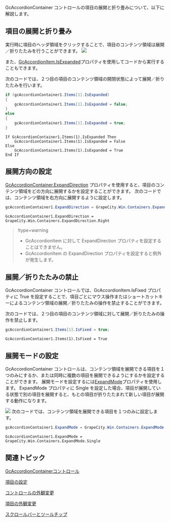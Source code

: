 GcAccordionContainer コントロールの項目の展開と折り畳みについて、以下に解説します。

## 項目の展開と折り畳み

実行時に項目のヘッダ領域をクリックすることで、項目のコンテンツ領域は展開／折りたたみを行うことができます。
![](/DOCUMENT_SITE_LINK_PREFIX_HERE/document-site-files/images/06fadbb1-c461-433a-b385-ae4966e56069/images/gcaccordioncontainer.basic_itemexpandandcollapse01.png)

また、[GcAccordionItem.IsExpanded](gcdocsite__documentlink?toc-item-id=544e5202-5655-4f8a-8083-6dd29b4e36ab)プロパティを使用してコードから実行することもできます。

次のコードでは、２つ目の項目のコンテンツ領域の開閉状態によって展開／折りたたみを行います。

```csharp
if (gcAccordionContainer1.Items[1].IsExpanded)
{
    gcAccordionContainer1.Items[1].IsExpanded = false;
}
else
{
    gcAccordionContainer1.Items[1].IsExpanded = true;
}
```

```vbnet
If GcAccordionContainer1.Items(1).IsExpanded Then
    GcAccordionContainer1.Items(1).IsExpanded = False
Else
    GcAccordionContainer1.Items(1).IsExpanded = True
End If
```

## 展開方向の設定

[GcAccordionContainer.ExpandDirection](gcdocsite__documentlink?toc-item-id=49963771-7f7e-4ac1-885c-e3e26b808040) プロパティを使用すると、項目のコンテンツ領域をどの方向に展開するかを設定することができます。
次のコードでは、コンテンツ領域を右方向に展開するように設定します。

```csharp
gcAccordionContainer1.ExpandDirection = GrapeCity.Win.Containers.ExpandDirection.Right;
```

```vbnet
GcAccordionContainer1.ExpandDirection = GrapeCity.Win.Containers.ExpandDirection.Right
```

> !type=warning
>
> * GcAccordionItem に対して ExpandDirection プロパティを設定することはできません。
> * GcAccordionItem の ExpandDirection プロパティを設定すると例外が発生します。

## 展開／折りたたみの禁止

GcAccordionContainer コントロールでは、GcAccordionItem.IsFixed プロパティに True を設定することで、項目ごとにマウス操作またはショートカットキーによるコンテンツ領域の展開／折りたたみの操作を禁止することができます。

次のコードでは、２つ目の項目のコンテンツ領域に対して展開／折りたたみの操作を禁止します。

```csharp
gcAccordionContainer1.Items[1].IsFixed = true;
```

```vbnet
GcAccordionContainer1.Items(1).IsFixed = True
```

## 展開モードの設定

GcAccordionContainer コントロールは、コンテンツ領域を展開できる項目を１つのみにするか、または同時に複数の項目を展開できるようにするかを設定することができます。
展開モードを設定するには[ExpandMode](gcdocsite__documentlink?toc-item-id=23137d6e-e210-4de3-b3c3-2c3e9f8b811c)プロパティを使用します。 ExpandMode プロパティに Single を設定した場合、項目が展開している状態で別の項目を展開すると、もとの項目が折りたたまれて新しい項目が展開する動作になります。

![](/DOCUMENT_SITE_LINK_PREFIX_HERE/document-site-files/images/06fadbb1-c461-433a-b385-ae4966e56069/images/gcaccordioncontainer.basic_expandmode01.png)
次のコードでは、コンテンツ領域を展開できる項目を１つのみに設定します。

```csharp
gcAccordionContainer1.ExpandMode = GrapeCity.Win.Containers.ExpandMode.Single;
```

```vbnet
GcAccordionContainer1.ExpandMode = GrapeCity.Win.Containers.ExpandMode.Single
```

## 関連トピック

[GcAccordionContainerコントロール](gcdocsite__documentlink?toc-item-id=86a13292-d79a-4a19-ad7a-87bb6ba9036a)

[項目の設定](gcdocsite__documentlink?toc-item-id=84b88d26-08ea-4470-8a91-c937914f4e33)

[コントロールの外観変更](gcdocsite__documentlink?toc-item-id=953906ae-14b6-4c7c-a8d7-6297982aed18)

[項目の外観変更](gcdocsite__documentlink?toc-item-id=ef4f4888-d241-4de1-8cae-4d180b7b202a)

[スクロールバーとツールチップ](gcdocsite__documentlink?toc-item-id=2ece5d6e-50f0-443d-bdbb-f012806dae6c)